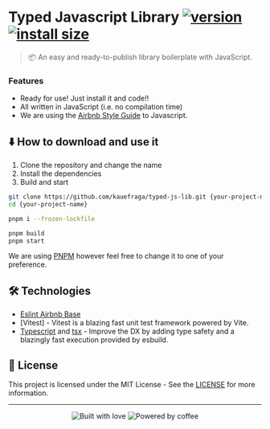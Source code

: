 # Typed Javascript Library [![version](https://badgen.net/npm/v/typed-js-lib)](https://npm.im/typed-js-lib) [![install size](https://packagephobia.com/badge?p=typed-js-lib)](https://packagephobia.com/result?p=typed-js-lib)

> 📦 An easy and ready-to-publish library boilerplate with JavaScript.

### Features
- Ready for use! Just install it and code!!
- All written in JavaScript (i.e. no compilation time)
- We are using the [Airbnb Style Guide](https://www.npmjs.com/package/eslint-config-airbnb-base) to Javascript.

## ⬇️ How to download and use it
1. Clone the repository and change the name
2. Install the dependencies
3. Build and start

```bash
git clone https://github.com/kauefraga/typed-js-lib.git {your-project-name}
cd {your-project-name}

pnpm i --frozen-lockfile

pnpm build
pnpm start
```
We are using [PNPM](https://pnpm.io) however feel free to change it to one of your preference.

## 🛠 Technologies
- [Eslint Airbnb Base](https://www.npmjs.com/package/eslint-config-airbnb-base)
- [Vitest] - Vitest is a blazing fast unit test framework powered by Vite.
- [Typescript](https://typescriptlang.org) and [tsx](https://www.npmjs.com/package/tsx) - Improve the DX by adding type safety and a blazingly fast execution provided by esbuild.

## 📝 License

This project is licensed under the MIT License - See the [LICENSE](https://github.com/kauefraga/typed-js-lib/blob/main/LICENSE) for more information.

---

<div align="center">
  <img alt="Built with love" src="https://forthebadge.com/images/badges/built-with-love.svg">
  <img alt="Powered by coffee" src="https://forthebadge.com/images/badges/powered-by-coffee.svg">
</div>
